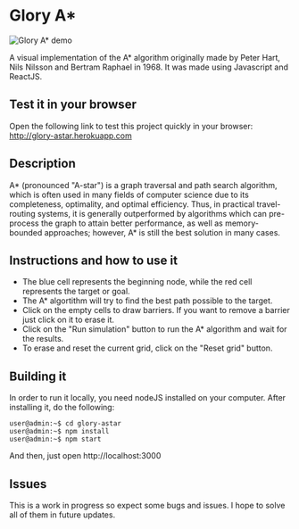 # Glory A*

![Glory A* demo](demo/demo.gif)


A visual implementation of the A* algorithm originally made by Peter Hart, Nils Nilsson and Bertram Raphael in 1968. It was made using Javascript and ReactJS.

## Test it in your browser

Open the following link to test this project quickly in your browser: http://glory-astar.herokuapp.com

## Description

A* (pronounced "A-star") is a graph traversal and path search algorithm, which is often used in many fields of computer science due to its completeness, optimality, and optimal efficiency. Thus, in practical travel-routing systems, it is generally outperformed by algorithms which can pre-process the graph to attain better performance, as well as memory-bounded approaches; however, A* is still the best solution in many cases.

## Instructions and how to use it

- The blue cell represents the beginning node, while the red cell represents the target or goal.
- The A* algortithm will try to find the best path possible to the target.
- Click on the empty cells to draw barriers. If you want to remove a barrier just click on it to erase it.
- Click on the "Run simulation" button to run the A* algorithm and wait for the results.
- To erase and reset the current grid, click on the "Reset grid" button.

## Building it

In order to run it locally, you need nodeJS installed on your computer. After installing it, do the following:

```console
user@admin:~$ cd glory-astar
user@admin:~$ npm install
user@admin:~$ npm start

```

And then, just open http://localhost:3000

## Issues

This is a work in progress so expect some bugs and issues. I hope to solve all of them in future updates.

